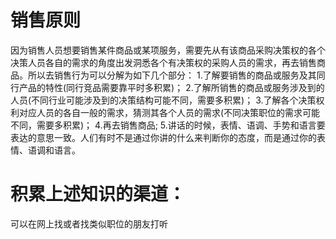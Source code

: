 # 销售原则
因为销售人员想要销售某件商品或某项服务，需要先从有该商品采购决策权的各个决策人员各自的需求的角度出发洞悉各个有决策权的采购人员的需求，再去销售商品。所以去销售行为可以分解为如下几个部分：
1.了解要销售的商品或服务及其同行产品的特性(同行竞品需要靠平时多积累)；
2.了解所销售的商品或服务涉及到的人员(不同行业可能涉及到的决策结构可能不同，需要多积累)；
3.了解各个决策权利对应人员的各自一般的需求，猜测其各个人员的需求(不同决策职位的需求可能不同，需要多积累)；
4.再去销售商品;
5.讲话的时候，表情、语调、手势和语言要表达的意思一致。人们有时不是通过你讲的什么来判断你的态度，而是通过你的表情、语调和语言。

# 积累上述知识的渠道：
可以在网上找或者找类似职位的朋友打听
